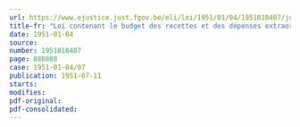 ```yaml
---
url: https://www.ejustice.just.fgov.be/eli/loi/1951/01/04/1951010407/justel
title-fr: "Loi contenant le budget des recettes et des dépenses extraordinaires du Congo belge et du Rwanda-Burundi pour l'exercice 1950"
date: 1951-01-04
source:
number: 1951010407
page: 888888
case: 1951-01-04/07
publication: 1951-07-11
starts:
modifies:
pdf-original:
pdf-consolidated:
---
```


